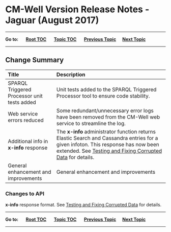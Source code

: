 # CM-Well Version Release Notes - Jaguar (August 2017)

----

**Go to:** &nbsp;&nbsp;&nbsp;&nbsp; [**Root TOC**](CM-Well.RootTOC.md) &nbsp;&nbsp;&nbsp;&nbsp; [**Topic TOC**](ReleaseNotes.TOC.md) &nbsp;&nbsp;&nbsp;&nbsp; [**Previous Topic**](ReleaseNotes.Iguana.July.2017.md)&nbsp;&nbsp;&nbsp;&nbsp; [**Next Topic**](ReleaseNotes.Kingbird.September.2017.md)  

----

## Change Summary

 Title | Description 
:------|:-----------
SPARQL Triggered Processor unit tests added | Unit tests added to the SPARQL Triggered Processor tool to ensure code stability.
Web service errors reduced | Some redundant/unnecessary error logs have been removed from the CM-Well web service to streamline the log.
Additional info in **x-info** response | The **x-info** administrator function returns Elastic Search and Cassandra entries for a given infoton. This response has now been extended. See [Testing and Fixing Corrupted Data](Admin.TestAndFixCorruptedData.md) for details.
General enhancement and improvements | General enhancement and improvements

### Changes to API
**x-info** response format. See [Testing and Fixing Corrupted Data](Admin.TestAndFixCorruptedData.md) for details.

----

**Go to:** &nbsp;&nbsp;&nbsp;&nbsp; [**Root TOC**](CM-Well.RootTOC.md) &nbsp;&nbsp;&nbsp;&nbsp; [**Topic TOC**](ReleaseNotes.TOC.md) &nbsp;&nbsp;&nbsp;&nbsp; [**Previous Topic**](ReleaseNotes.Iguana.July.2017.md)&nbsp;&nbsp;&nbsp;&nbsp; [**Next Topic**](ReleaseNotes.Kingbird.September.2017.md)  

----

